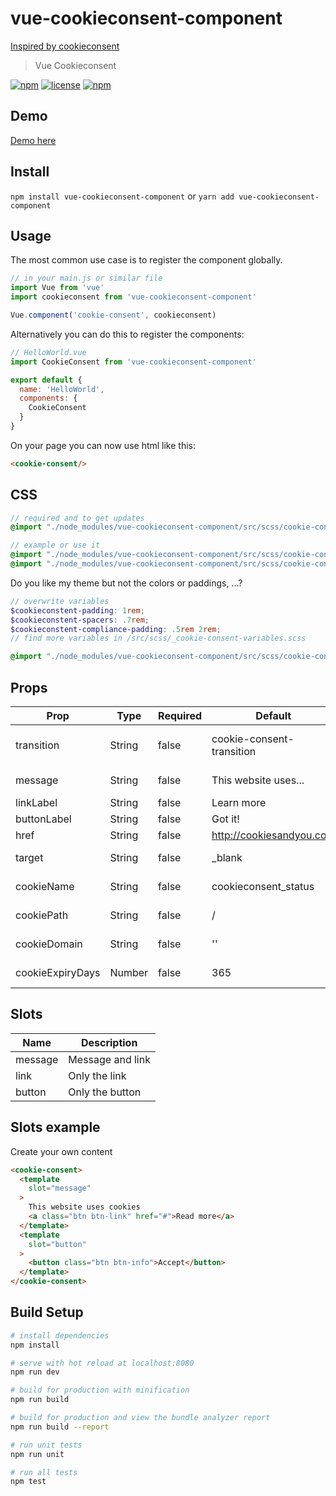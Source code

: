 # vue-cookieconsent-component

[Inspired by cookieconsent](https://github.com/insites/cookieconsent/)

> Vue Cookieconsent

[![npm](https://img.shields.io/npm/v/vue-cookieconsent-component.svg?style=for-the-badge)](https://www.npmjs.com/package/vue-cookieconsent-component)
[![license](https://img.shields.io/github/license/mashape/apistatus.svg?style=for-the-badge)](https://github.com/EvodiaAut/vue-cookieconsent-component/blob/master/LICENSE.md)
[![npm](https://img.shields.io/npm/dt/vue-cookieconsent-component.svg?style=for-the-badge)](https://www.npmjs.com/package/vue-cookieconsent-component)

## Demo

[Demo here](https://evodiaaut.github.io/vue-cookieconsent-component/)

## Install

`npm install vue-cookieconsent-component` or `yarn add vue-cookieconsent-component`

## Usage

The most common use case is to register the component globally.

```js
// in your main.js or similar file
import Vue from 'vue'
import cookieconsent from 'vue-cookieconsent-component'

Vue.component('cookie-consent', cookieconsent)
```

Alternatively you can do this to register the components:

```js
// HelloWorld.vue
import CookieConsent from 'vue-cookieconsent-component'

export default {
  name: 'HelloWorld',
  components: {
    CookieConsent
  }
}
```

On your page you can now use html like this:

```html
<cookie-consent/>
```

## CSS

```scss
// required and to get updates
@import "./node_modules/vue-cookieconsent-component/src/scss/cookie-consent";

// example or use it
@import "./node_modules/vue-cookieconsent-component/src/scss/cookie-consent-bottom";
@import "./node_modules/vue-cookieconsent-component/src/scss/cookie-consent-transition";
```

Do you like my theme but not the colors or paddings, ...?

```scss
// overwrite variables
$cookieconstent-padding: 1rem;
$cookieconstent-spacers: .7rem;
$cookieconstent-compliance-padding: .5rem 2rem;
// find more variables in /src/scss/_cookie-consent-variables.scss

@import "./node_modules/vue-cookieconsent-component/src/scss/cookie-consent";
```

## Props

|Prop|Type|Required|Default|Description
|-|-|-|-|-|
|transition|String|false|cookie-consent-transition|Use your own transition
|message|String|false|This website uses...|Main message
|linkLabel|String|false|Learn more|Link label
|buttonLabel|String|false|Got it!|Button label
|href|String|false|http://cookiesandyou.com|Target link
|target|String|false|_blank|New window?
|cookieName|String|false|cookieconsent_status|Cookie name
|cookiePath|String|false|/|Cookie path
|cookieDomain|String|false|''|Cookie domain
|cookieExpiryDays|Number|false|365|Cookie expiry days

## Slots

|Name|Description
|-|-|
|message|Message and link
|link|Only the link
|button|Only the button

## Slots example

Create your own content

```html
<cookie-consent>
  <template
    slot="message"
  >
    This website uses cookies
    <a class="btn btn-link" href="#">Read more</a>
  </template>
  <template
    slot="button"
  >
    <button class="btn btn-info">Accept</button>
  </template>
</cookie-consent>
```

## Build Setup

``` bash
# install dependencies
npm install

# serve with hot reload at localhost:8080
npm run dev

# build for production with minification
npm run build

# build for production and view the bundle analyzer report
npm run build --report

# run unit tests
npm run unit

# run all tests
npm test
```
